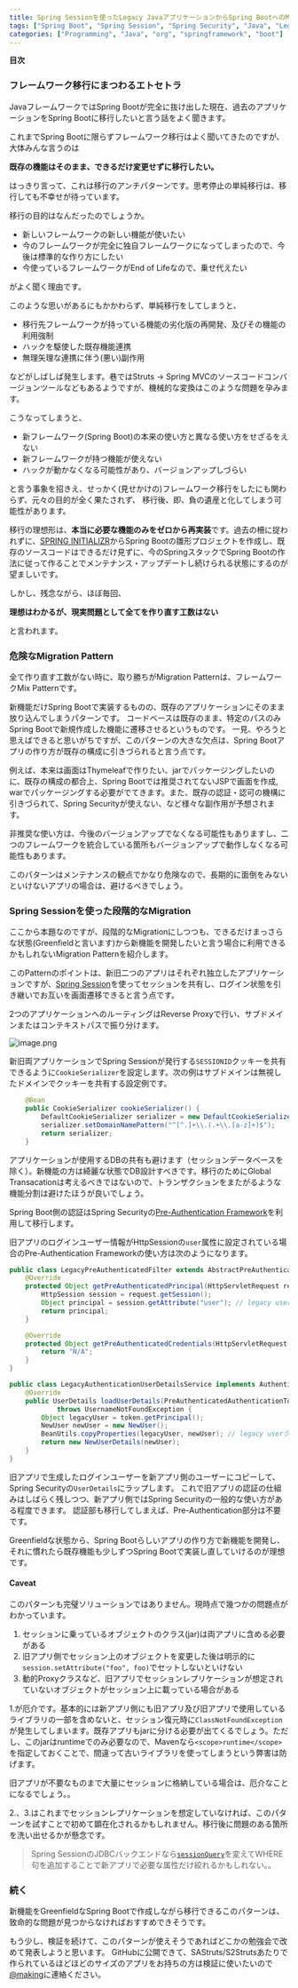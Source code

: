 ```yaml
---
title: Spring Sessionを使ったLegacy JavaアプリケーションからSpring BootへのMigration
tags: ["Spring Boot", "Spring Session", "Spring Security", "Java", "Legacy Migration"]
categories: ["Programming", "Java", "org", "springframework", "boot"]
---
```


**目次**
<!-- toc -->

### フレームワーク移行にまつわるエトセトラ

JavaフレームワークではSpring Bootが完全に抜け出した現在、過去のアプリケーションをSpring Bootに移行したいと言う話をよく聞きます。

これまでSpring Bootに限らずフレームワーク移行はよく聞いてきたのですが、大体みんな言うのは

**既存の機能はそのまま、できるだけ変更せずに移行したい。**

はっきり言って、これは移行のアンチパターンです。思考停止の単純移行は、移行しても不幸せが待っています。

移行の目的はなんだったのでしょうか。

* 新しいフレームワークの新しい機能が使いたい
* 今のフレームワークが完全に独自フレームワークになってしまったので、今後は標準的な作り方にしたい
* 今使っているフレームワークがEnd of Lifeなので、乗せ代えたい

がよく聞く理由です。

このような思いがあるにもかかわらず、単純移行をしてしまうと、

* 移行先フレームワークが持っている機能の劣化版の再開発、及びその機能の利用強制
* ハックを駆使した既存機能連携
* 無理矢理な連携に伴う(悪い)副作用

などがしばしば発生します。巷ではStruts -> Spring MVCのソースコードコンバージョンツールなどもあるようですが、機械的な変換はこのような問題を孕みます。

こうなってしまうと、

* 新フレームワーク(Spring Boot)の本来の使い方と異なる使い方をせざるをえない
* 新フレームワークが持つ機能が使えない
* ハックが動かなくなる可能性があり、バージョンアップしづらい

と言う事象を招きえ、せっかく(見せかけの)フレームワーク移行をしたにも関わらず、元々の目的が全く果たされず、
移行後、即、負の遺産と化してしまう可能性があります。


移行の理想形は、**本当に必要な機能のみをゼロから再実装**です。過去の柵に捉われずに、[SPRING INITIALIZR](https://start.spring.io/)からSpring Bootの雛形プロジェクトを作成し、既存のソースコードはできるだけ見ずに、今のSpringスタックでSpring Bootの作法に従って作ることでメンテナンス・アップデートし続けられる状態にするのが望ましいです。

しかし、残念ながら、ほぼ毎回、

**理想はわかるが、現実問題として全てを作り直す工数はない**

と言われます。

### 危険なMigration Pattern

全て作り直す工数がない時に、取り勝ちがMigration Patternは、フレームワークMix Patternです。

新機能だけSpring Bootで実装するものの、既存のアプリケーションにそのまま放り込んでしまうパターンです。
コードベースは既存のまま、特定のパスのみSpring Bootで新規作成した機能に遷移させるというものです。
一見、やろうと思えばできると思いがちですが、このパターンの大きな欠点は、Spring Bootアプリの作り方が既存の構成に引きづられると言う点です。

例えば、本来は画面はThymeleafで作りたい、jarでパッケージングしたいのに、既存の構成の都合上、Spring Bootでは推奨されてないJSPで画面を作成, warでパッケージングする必要がでてきます。また、既存の認証・認可の機構に引きづられて、Spring Securityが使えない、など様々な副作用が予想されます。

非推奨な使い方は、今後のバージョンアップでなくなる可能性もありますし、二つのフレームワークを統合している箇所もバージョンアップで動作しなくなる可能性もあります。

このパターンはメンテナンスの観点でかなり危険なので、長期的に面倒をみないといけないアプリの場合は、避けるべきでしょう。

### Spring Sessionを使った段階的なMigration

ここから本題なのですが、段階的なMigrationにしつつも、できるだけまっさらな状態(Greenfieldと言います)から新機能を開発したいと言う場合に利用できるかもしれないMigration Patternを紹介します。

このPatternのポイントは、新旧二つのアプリはそれぞれ独立したアプリケーションですが、[Spring Session](http://projects.spring.io/spring-session/)を使ってセッションを共有し、ログイン状態を引き継いでお互いを画面遷移できると言う点です。

2つのアプリケーションへのルーティングはReverse Proxyで行い、サブドメインまたはコンテキストパスで振り分けます。

![image.png](https://qiita-image-store.s3.amazonaws.com/0/1852/1c8731b7-18d9-9c74-339f-9a73054b3ffc.png)


新旧両アプリケーションでSpring Sessionが発行する`SESSIONID`クッキーを共有できるように`CookieSerializer`を設定します。次の例はサブドメインは無視したドメインでクッキーを共有する設定例です。

``` java
	@Bean
	public CookieSerializer cookieSerializer() {
		DefaultCookieSerializer serializer = new DefaultCookieSerializer();
		serializer.setDomainNamePattern("^[^.]+\\.(.+\\.[a-z]+)$");
		return serializer;
	}
```

アプリケーションが使用するDBの共有も避けます（セッションデータベースを除く）。新機能の方は綺麗な状態でDB設計すべきです。移行のためにGlobal Transacationは考えるべきではないので、トランザクションをまたがるような機能分割は避けたほうが良いでしょう。

Spring Boot側の認証はSpring Securityの[Pre-Authentication Framework](http://docs.spring.io/spring-security/site/docs/4.2.3.RELEASE/reference/html/preauth.html)を利用して移行します。

旧アプリのログインユーザー情報がHttpSessionの`user`属性に設定されている場合のPre-Authentication Frameworkの使い方は次のようになります。

``` java
public class LegacyPreAuthenticatedFilter extends AbstractPreAuthenticatedProcessingFilter {
	@Override
	protected Object getPreAuthenticatedPrincipal(HttpServletRequest request) {
		HttpSession session = request.getSession();
		Object principal = session.getAttribute("user"); // legacy user object
		return principal;
	}

	@Override
	protected Object getPreAuthenticatedCredentials(HttpServletRequest request) {
		return "N/A";
	}
}
```

``` java
public class LegacyAuthenticationUserDetailsService implements AuthenticationUserDetailsService<PreAuthenticatedAuthenticationToken> {
	@Override
	public UserDetails loadUserDetails(PreAuthenticatedAuthenticationToken token)
			throws UsernameNotFoundException {
		Object legacyUser = token.getPrincipal();
		NewUser newUser = new NewUser();
		BeanUtils.copyProperties(legacyUser, newUser); // legacy userクラスをcompileで使わないようにReflectionでコピー
		return new NewUserDetails(newUser);
	}
}
```

旧アプリで生成したログインユーザーを新アプリ側のユーザーにコピーして、Spring Securityの`UserDetails`にラップします。
これで旧アプリの認証の仕組みはしばらく残しつつ、新アプリ側ではSpring Securityの一般的な使い方がある程度できます。
認証部も移行してしまえば、Pre-Authentication部分は不要です。

Greenfieldな状態から、Spring Bootらしいアプリの作り方で新機能を開発し、それに慣れたら既存機能も少しずつSpring Bootで実装し直していけるのが理想です。

#### Caveat

このパターンも完璧ソリューションではありません。現時点で幾つかの問題点がわかっています。

1. セッションに乗っているオブジェクトのクラス(jar)は両アプリに含める必要がある
1. 旧アプリ側でセッション上のオブジェクトを変更した後は明示的に`session.setAttribute("foo", foo)`でセットしないといけない
1. 動的Proxyクラスなど、旧アプリでセッションレプリケーションが想定されていないオブジェクトがセッション上に載っている場合がある

1.が厄介です。基本的には新アプリ側にも旧アプリ及び旧アプリで使用しているライブラリの一部を含めないと、セッション復元時に`ClassNotFoundException`が発生してしまいます。既存アプリもjarに分ける必要が出てくるでしょう。ただし、このjarはruntimeでのみ必要なので、Mavenなら`<scope>runtime</scope>`を指定しておくことで、間違って古いライブラリを使ってしまうという弊害は防げます。

旧アプリが不要なものまで大量にセッションに格納している場合は、厄介なことになるでしょう。。

2.、3.はこれまでセッションレプリケーションを想定していなければ、このパターンを試すことで初めて顕在化されるかもしれません。移行後に問題のある箇所を洗い出せるかが懸念です。

> Spring SessionのJDBCバックエンドなら[`sessionQuery`](https://github.com/spring-projects/spring-session/blob/1.3.x/spring-session/src/main/java/org/springframework/session/jdbc/JdbcOperationsSessionRepository.java#L147-L151)を変えてWHERE句を追加することで新アプリで必要な属性だけ絞れるかもしれない。。

### 続く

新機能をGreenfieldなSpring Bootで作成しながら移行できるこのパターンは、致命的な問題が見つからなければおすすめできそうです。

もう少し、検証を続けて、このパターンが使えそうであればどこかの勉強会で改めて発表しようと思います。
GitHubに公開できて、SAStruts/S2Strutsあたりで作られているほどほどのサイズのアプリをお持ちの方は検証に使いたいので[@making](https://twitter.com/making)に連絡ください。

